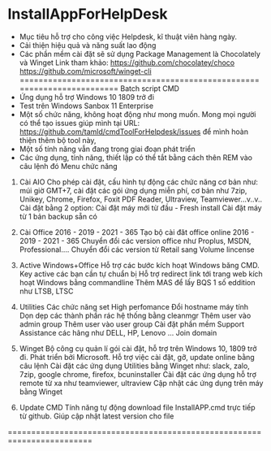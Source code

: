 # InstallAppForHelpDesk
- Mục tiêu hỗ trợ cho công việc Helpdesk, kĩ thuật viên hàng ngày.
- Cải thiện hiệu quả và năng suất lao động
- Các phần mềm cài đặt sẽ sử dụng Package Management là Chocolately và Winget
Link tham khảo:
https://github.com/chocolatey/choco
https://github.com/microsoft/winget-cli
========================================================================
Batch script CMD 
- Ứng dụng hỗ trợ Windows 10 1809 trở đi
- Test trên Windows Sanbox 11 Enterprise
- Một số chức năng, không hoạt động như mong muốn. Mong mọi người có thể tạo issues giúp mình tại URL:
<https://github.com/tamld/cmdToolForHelpdesk/issues>
để mình hoàn thiện thêm bộ tool này,
- Một số tính năng vẫn đang trong giai đoạn phát triển
- Các ứng dụng, tính năng, thiết lập có thể tắt bằng cách thên REM vào câu lệnh đó
Menu chức năng
1. Cài AIO
Cho phép cài đặt, cấu hình tự động các chức năng cơ bản như: múi giờ GMT+7, cài đặt các gói ứng dụng miễn phí, cơ bản như 7zip, Unikey, Chrome, Firefox, Foxit PDF Reader, Ultraview, Teamviewer...v..v..
Cài đặt bằng 2 option:
Cài đặt máy mới từ đầu - Fresh install
Cài đặt máy từ 1 bản backup sẵn có
2. Cài Office 2016 - 2019 - 2021 - 365
Tạo bộ cài đăt office online 2016 - 2019 - 2021 - 365
Chuyển đổi các version office như Proplus, MSDN, Professional....
Chuyển đổi các version từ Retail sang Volume lincense

3. Active Windows+Office
Hỗ trợ các bước kích hoạt Windows băng CMD. Key active các bạn cần tự chuẩn bị
Hỗ trợ redirect link tới trang web kích hoạt Windows bằng commandline
Thêm MAS để lấy BQS 1 số eddition như LTSB, LTSC
4. Utilities
Các chức năng set High perfomance
Đổi hostname máy tính
Dọn dẹp các thành phần rác hệ thống bằng cleanmgr
Thêm user vào admin group
Thêm user vào user group
Cài đặt phần mềm Support Assistance các hãng như DELL, HP, Lenovo ...
Join domain
5. Winget
Bộ công cụ quản lí gói cài đặt, hỗ trợ trên Windows 10, 1809 trở đi. Phát triển bởi Microsoft. Hỗ trợ việc cài đặt, gỡ, update online bằng câu lệnh
Cài đặt các ứng dụng Utilities bằng Winget như: slack, zalo, 7zip, google chrome, firefox, bcuninstaller
Cài đặt các ứng dụng hỗ trợ remote từ xa như teamviewer, ultraview
Cập nhật các ứng dụng trên máy bằng Winget
6. Update CMD
Tính năng tự động download file InstallAPP.cmd trực tiếp từ github. Giúp cập nhật latest version cho file

========================================================================


